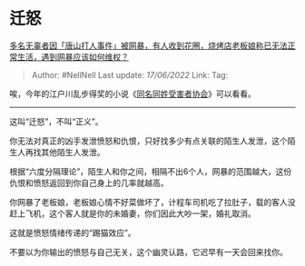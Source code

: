 # 迁怒
[多名无辜者因「唐山打人事件」被网暴，有人收到花圈，烧烤店老板娘称已无法正常生活，遇到网暴应该如何维权？](https://www.zhihu.com/question/537293791/answer/2526215400)

> Author: #NellNell 
> Last update: *17/06/2022* 
> Link: 
> Tag: 

唉，今年的江户川乱步得奖的小说《[同名同姓受害者协会](https://www.zhihu.com/search?q=%E5%90%8C%E5%90%8D%E5%90%8C%E5%A7%93%E5%8F%97%E5%AE%B3%E8%80%85%E5%8D%8F%E4%BC%9A&search_source=Entity&hybrid_search_source=Entity&hybrid_search_extra=%7B%22sourceType%22%3A%22answer%22%2C%22sourceId%22%3A2526215400%7D)》可以看看。

---

这叫“迁怒”，不叫“正义”。

你无法对真正的凶手发泄愤怒和仇恨，只好找多少有点关联的陌生人发泄，这个陌生人再找其他陌生人发泄。

根据“六度分隔理论”，陌生人和你之间，相隔不出6个人，网暴的范围越大，这份仇恨和愤怒返回到你自己身上的几率就越高。

你网暴了老板娘，老板娘心情不好菜做坏了，计程车司机吃了拉肚子，载的客人没赶上飞机，这个客人就是你的未婚妻，你们因此大吵一架，婚礼取消。

这就是愤怒情绪传递的“踢猫效应”。

不要以为你输出的愤怒与自己无关，这个幽灵认路，它迟早有一天会回来找你。

  